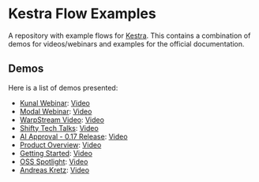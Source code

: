# Kestra Flow Examples

A repository with example flows for [Kestra](https://kestra.io). This contains a combination of demos for videos/webinars and examples for the official documentation.

## Demos

Here is a list of demos presented:

- [Kunal Webinar](./kunal-devops-webinar/): [Video](https://www.youtube.com/live/-CASLtqwYQY?si=FAy3CZTgJSiOa3FX)
- [Modal Webinar](./modal-webinar/): [Video](https://www.youtube.com/live/bZ9vR3SjsaE?si=u84J1UDcrgDVPaSm)
- [WarpStream Video](./warpstream-video/): [Video](https://youtu.be/fWYxJtp-vUE?si=HinRGKB0624bXEeX)
- [Shifty Tech Talks](./shifty-tech-talk/): [Video](https://www.linkedin.com/events/shiftytechtalks-let-stalkaboutk7233756351355617282/theater/)
- [AI Approval - 0.17 Release](./ai-approval-0.17-release/): [Video](https://youtu.be/ohEA2eYaQrc?si=z8-MYvFMSJpllwT0)
- [Product Overview](./product-overview/): [Video](https://youtu.be/feC6-KQLYyA?si=5-ce5gzPLpExyPDf)
- [Getting Started](./get-started/): [Video](https://youtu.be/a2BZ7vOihjg?si=j4F_nxkKTBw55C-E)
- [OSS Spotlight](./oss-spotlight/): [Video](https://youtu.be/R0JAFvDCmSY?si=Ir1Y3ppFOkzVenh8)
- [Andreas Kretz](./learn-data-engineering/): [Video](https://www.youtube.com/live/bVIQMRoebUs?si=DYqFSpQrjkqdeFlp)
